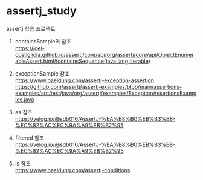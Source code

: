 # assertj_study
assertj 학습 프로젝트

1. containsSample의 참조  
https://joel-costigliola.github.io/assertj/core/api/org/assertj/core/api/ObjectEnumerableAssert.html#containsSequence(java.lang.Iterable)


2. exceptionSample 참조  
https://www.baeldung.com/assertj-exception-assertion  
https://github.com/assertj/assertj-examples/blob/main/assertions-examples/src/test/java/org/assertj/examples/ExceptionAssertionsExamples.java


3. as 참조  
https://velog.io/@sdb016/AssertJ-%EA%B8%B0%EB%B3%B8-%EC%82%AC%EC%9A%A9%EB%B2%95


4. filtered 참조  
https://velog.io/@sdb016/AssertJ-%EA%B8%B0%EB%B3%B8-%EC%82%AC%EC%9A%A9%EB%B2%95


5. is 참조  
https://www.baeldung.com/assertj-conditions